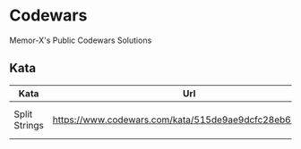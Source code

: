 # Codewars
Memor-X's Public Codewars Solutions

## Kata

| Kata | Url | Language | Solution |
| --- | --- | --- | --- |
| Split Strings | https://www.codewars.com/kata/515de9ae9dcfc28eb6000001 | ![Powershell Static Badge](https://img.shields.io/badge/Powershell-012456?style=for-the-badge&logo=powershell) | [Link](powershell/Split Strings) |